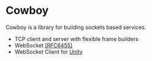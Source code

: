 # Cowboy
Cowboy is a library for building sockets based services.

- TCP client and server with flexible frame builders
- WebSocket [[RFC6455]](https://tools.ietf.org/html/rfc6455)
- WebSocket Client for [Unity](http://unity3d.com/)
